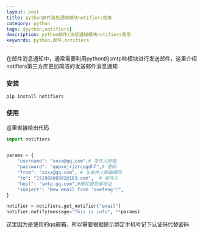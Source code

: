 ```yaml
---
layout: post
title: python邮件消息通知模块notifiers使用
category: python
tags: [python,notifiers]
description: python邮件/消息通知模块notifiers使用
keywords: python,邮件,notifiers
---
```


在邮件消息通知中，通常需要利用python的smtplib模块进行发送邮件，这里介绍notifiers第三方库更加简洁的发送邮件消息通知


### 安装
```shell
pip install notifiers
```

### 使用

这里直接给出代码
```python
import notifiers


params = {
    "username": "xxxx@qq.com",# 发件人邮箱
    "password": "qupxojrjzrcqgdhf",# 密码
    "from": "xxxx@qq.com", # 与发件人邮箱相同
    "to": "15198086902@163.com",  # 收件人
    "host": "smtp.qq.com",#邮件服务器地址
    "subject": "New email from 'onefeng'!",
}

notifier = notifiers.get_notifier("email")
notifier.notify(message="This is info", **params)
```

这里因为是使用的qq邮箱，所以需要根据提示绑定手机号记下认证码代替密码
